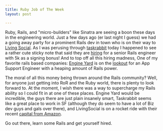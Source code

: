 ```yaml
---
title: Ruby Job of The Week
layout: post

---
```


Ruby, Rails, and "micro-builders" like Sinatra are seeing a boon these days in
the engineering world. Just a few days ago (er last night I guess) we had a
going away party for a prominent Rails dev in town who is on their way to
[Living Social](http://livingsocial.com). As I was perusing through
[taskrabbit](http://www.taskrabbit.com/) today I happened to see a rather cute
sticky note that said they are [hiring](#)
for a senior Rails engineer with 5k as a signing bonus! And to top off all this
	hiring madness, One of my favorite rails based companies: [Engine
	Yard](http://engineyard.com) is on the
	[lookout](http://hire.jobvite.com/Jobvite/jobvite.aspx?b=nTGPvgwE) for an App
	Support Engineer with a heaping amount of Rails power.

The moral of all this money being thrown around the Rails community? Well, for
anyone just getting into RoR and the Ruby world, there is plenty to look
forward to. At the moment, I wish there was a way to supercharge my Rails
ability so I could fit in at one of these places. Engine Yard would be
incredible, the guys there are just plain insanely smart, Taskrabbit seems like
a great place to work in SF (although they do seem to have a lot of Biz dev
guys and gals over there), and LivingSocial is on a rocket ride with their
recent [capital from Amazon][1].

Go out there, learn some Rails and get yourself hired.

[1]: http://www.portfolio.com/views/blogs/the-tech-observer/2010/12/02/amazon-eyes-investment-in-living-social-as-counter-to-google-groupon-play
